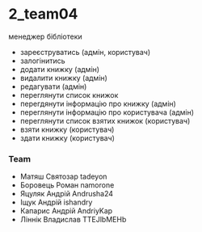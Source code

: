 # 2_team04


менеджер бібліотеки

- зареєструватись (адмін, користувач)
- залогінитись
- додати книжку  (адмін)
- видалити книжку (адмін)
- редагувати (адмін)
- переглянути список книжок
- перегдянути інформацію про книжку (адмін)
- переглянути інформацію про користувача (адмін)
- переглянути список взятих книжок (користувач)
- взяти книжку (користувач)
- здати книжку (користувач)


### Team
- Матяш Святозар	tadeyon
- Боровець Роман	namorone
- Яцуляк Андрій	Andrusha24
- Іщук Андрій	ishandry
- Капарис Андрій	AndriyKap
- Ліннік Владислав	TTEJlbMEHb
